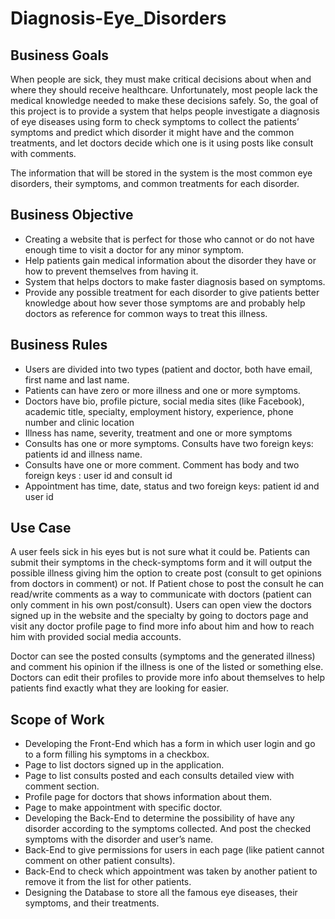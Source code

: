 # Diagnosis-Eye_Disorders

## Business Goals
When people are sick, they must make critical decisions about when and where they should receive healthcare. Unfortunately, most people lack the medical knowledge needed to make these decisions safely. So, the goal of this project is to provide a system that helps people investigate a diagnosis of eye diseases using form to check symptoms to collect the patients’ symptoms and predict which disorder it might have and the common treatments, and let doctors decide which one is it using posts like consult with comments.

The information that will be stored in the system is the most common eye disorders, their symptoms, and common treatments for each disorder.

## Business Objective
* Creating a website that is perfect for those who cannot or do not have enough time to visit a doctor for any minor symptom.
* Help patients gain medical information about the disorder they have or how to prevent themselves from having it.
* System that helps doctors to make faster diagnosis based on symptoms.
* Provide any possible treatment for each disorder to give patients better knowledge about how sever those symptoms are and probably help doctors as reference for common ways to treat this illness.

## Business Rules
* Users are divided into two types (patient and doctor, both have email, first name and last name.
* Patients can have zero or more illness and one or more symptoms.
* Doctors have bio, profile picture, social media sites (like Facebook), academic title, specialty, employment history, experience, phone number and clinic location
* Illness has name, severity, treatment and one or more symptoms
* Consults has one or more symptoms. Consults have two foreign keys: patients id and illness name.
* Consults have one or more comment. Comment has body and two foreign keys : user id and consult id
* Appointment has time, date, status and two foreign keys: patient id and user id

## Use Case
A user feels sick in his eyes but is not sure what it could be. Patients can submit their symptoms in the check-symptoms form and it will output the possible illness giving him the option to create post (consult to get opinions from doctors in comment) or not. If Patient chose to post the consult he can read/write comments as a way to communicate with doctors (patient can only comment in his own post/consult). Users can open view the doctors signed up in the website and the specialty by going to doctors page and visit any doctor profile page to find more info about him and how to reach him with provided social media accounts.

Doctor can see the posted consults (symptoms and the generated illness) and comment his opinion if the illness is one of the listed or something else. Doctors can edit their profiles to provide more info about themselves to help patients find exactly what they are looking for easier.

## Scope of Work
* Developing the Front-End which has a form in which user login and go to a form filling his symptoms in a checkbox.
* Page to list doctors signed up in the application.
* Page to list consults posted and each consults detailed view with comment section.
* Profile page for doctors that shows information about them.
* Page to make appointment with specific doctor.
* Developing the Back-End to determine the possibility of have any disorder according to the symptoms collected. And post the checked symptoms with the disorder and user’s name.
* Back-End to give permissions for users in each page (like patient cannot comment on other patient consults).
* Back-End to check which appointment was taken by another patient to remove it from the list for other patients.
* Designing the Database to store all the famous eye diseases, their symptoms, and their treatments. 
